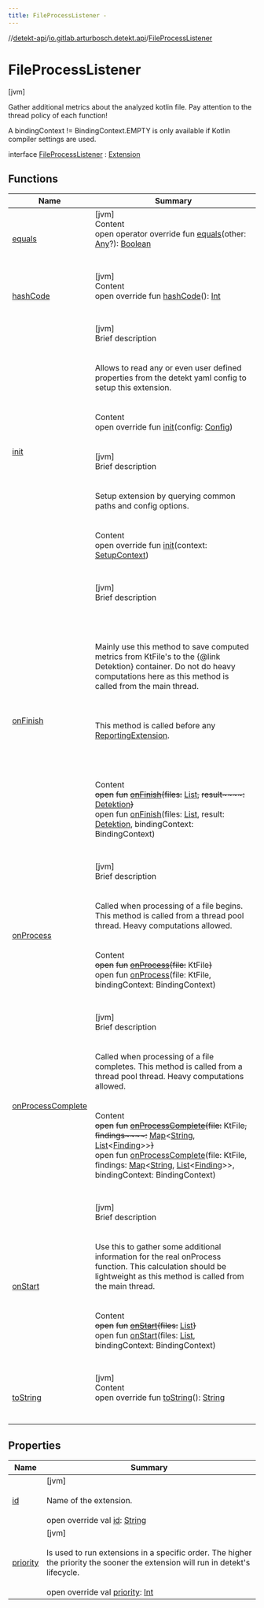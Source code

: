 ```yaml
---
title: FileProcessListener -
---
```

//[detekt-api](../../index.md)/[io.gitlab.arturbosch.detekt.api](../index.md)/[FileProcessListener](index.md)



# FileProcessListener  
 [jvm] 



Gather additional metrics about the analyzed kotlin file. Pay attention to the thread policy of each function!



A bindingContext != BindingContext.EMPTY is only available if Kotlin compiler settings are used.



interface [FileProcessListener](index.md) : [Extension](../-extension/index.md)   


## Functions  
  
|  Name|  Summary| 
|---|---|
| [equals](https://kotlinlang.org/api/latest/jvm/stdlib/kotlin/-any/equals.html)| [jvm]  <br>Content  <br>open operator override fun [equals](https://kotlinlang.org/api/latest/jvm/stdlib/kotlin/-any/equals.html)(other: [Any](https://kotlinlang.org/api/latest/jvm/stdlib/kotlin/-any/index.html)?): [Boolean](https://kotlinlang.org/api/latest/jvm/stdlib/kotlin/-boolean/index.html)  <br><br><br>
| [hashCode](https://kotlinlang.org/api/latest/jvm/stdlib/kotlin/-any/hash-code.html)| [jvm]  <br>Content  <br>open override fun [hashCode](https://kotlinlang.org/api/latest/jvm/stdlib/kotlin/-any/hash-code.html)(): [Int](https://kotlinlang.org/api/latest/jvm/stdlib/kotlin/-int/index.html)  <br><br><br>
| [init](../-extension/init.md)| [jvm]  <br>Brief description  <br><br><br>Allows to read any or even user defined properties from the detekt yaml config to setup this extension.<br><br>  <br>Content  <br>open override fun [init](../-extension/init.md)(config: [Config](../-config/index.md))  <br><br><br>[jvm]  <br>Brief description  <br><br><br>Setup extension by querying common paths and config options.<br><br>  <br>Content  <br>open override fun [init](../-extension/init.md)(context: [SetupContext](../-setup-context/index.md))  <br><br><br>
| [onFinish](on-finish.md)| [jvm]  <br>Brief description  <br><br><br><br><br>Mainly use this method to save computed metrics from KtFile's to the {@link Detektion} container. Do not do heavy computations here as this method is called from the main thread.<br><br><br><br>This method is called before any [ReportingExtension](../-reporting-extension/index.md).<br><br><br><br>  <br>Content  <br>~~open~~ ~~fun~~ [~~onFinish~~](on-finish.md)~~(~~~~files~~~~:~~ [List](https://kotlinlang.org/api/latest/jvm/stdlib/kotlin.collections/-list/index.html)<KtFile>~~,~~ ~~result~~~~:~~ [Detektion](../-detektion/index.md)~~)~~  <br>open fun [onFinish](on-finish.md)(files: [List](https://kotlinlang.org/api/latest/jvm/stdlib/kotlin.collections/-list/index.html)<KtFile>, result: [Detektion](../-detektion/index.md), bindingContext: BindingContext)  <br><br><br>
| [onProcess](on-process.md)| [jvm]  <br>Brief description  <br><br><br>Called when processing of a file begins. This method is called from a thread pool thread. Heavy computations allowed.<br><br>  <br>Content  <br>~~open~~ ~~fun~~ [~~onProcess~~](on-process.md)~~(~~~~file~~~~:~~ KtFile~~)~~  <br>open fun [onProcess](on-process.md)(file: KtFile, bindingContext: BindingContext)  <br><br><br>
| [onProcessComplete](on-process-complete.md)| [jvm]  <br>Brief description  <br><br><br>Called when processing of a file completes. This method is called from a thread pool thread. Heavy computations allowed.<br><br>  <br>Content  <br>~~open~~ ~~fun~~ [~~onProcessComplete~~](on-process-complete.md)~~(~~~~file~~~~:~~ KtFile~~,~~ ~~findings~~~~:~~ [Map](https://kotlinlang.org/api/latest/jvm/stdlib/kotlin.collections/-map/index.html)<[String](https://kotlinlang.org/api/latest/jvm/stdlib/kotlin/-string/index.html), [List](https://kotlinlang.org/api/latest/jvm/stdlib/kotlin.collections/-list/index.html)<[Finding](../-finding/index.md)>>~~)~~  <br>open fun [onProcessComplete](on-process-complete.md)(file: KtFile, findings: [Map](https://kotlinlang.org/api/latest/jvm/stdlib/kotlin.collections/-map/index.html)<[String](https://kotlinlang.org/api/latest/jvm/stdlib/kotlin/-string/index.html), [List](https://kotlinlang.org/api/latest/jvm/stdlib/kotlin.collections/-list/index.html)<[Finding](../-finding/index.md)>>, bindingContext: BindingContext)  <br><br><br>
| [onStart](on-start.md)| [jvm]  <br>Brief description  <br><br><br>Use this to gather some additional information for the real onProcess function. This calculation should be lightweight as this method is called from the main thread.<br><br>  <br>Content  <br>~~open~~ ~~fun~~ [~~onStart~~](on-start.md)~~(~~~~files~~~~:~~ [List](https://kotlinlang.org/api/latest/jvm/stdlib/kotlin.collections/-list/index.html)<KtFile>~~)~~  <br>open fun [onStart](on-start.md)(files: [List](https://kotlinlang.org/api/latest/jvm/stdlib/kotlin.collections/-list/index.html)<KtFile>, bindingContext: BindingContext)  <br><br><br>
| [toString](https://kotlinlang.org/api/latest/jvm/stdlib/kotlin/-any/to-string.html)| [jvm]  <br>Content  <br>open override fun [toString](https://kotlinlang.org/api/latest/jvm/stdlib/kotlin/-any/to-string.html)(): [String](https://kotlinlang.org/api/latest/jvm/stdlib/kotlin/-string/index.html)  <br><br><br>


## Properties  
  
|  Name|  Summary| 
|---|---|
| [id](index.md#io.gitlab.arturbosch.detekt.api/FileProcessListener/id/#/PointingToDeclaration/)|  [jvm] <br><br>Name of the extension.<br><br>open override val [id](index.md#io.gitlab.arturbosch.detekt.api/FileProcessListener/id/#/PointingToDeclaration/): [String](https://kotlinlang.org/api/latest/jvm/stdlib/kotlin/-string/index.html)   <br>
| [priority](index.md#io.gitlab.arturbosch.detekt.api/FileProcessListener/priority/#/PointingToDeclaration/)|  [jvm] <br><br>Is used to run extensions in a specific order. The higher the priority the sooner the extension will run in detekt's lifecycle.<br><br>open override val [priority](index.md#io.gitlab.arturbosch.detekt.api/FileProcessListener/priority/#/PointingToDeclaration/): [Int](https://kotlinlang.org/api/latest/jvm/stdlib/kotlin/-int/index.html)   <br>

